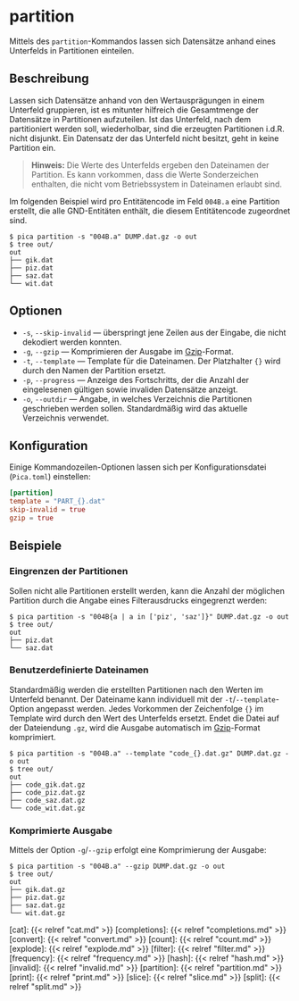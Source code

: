 # partition

Mittels des `partition`-Kommandos lassen sich Datensätze anhand eines
Unterfelds in Partitionen einteilen.

## Beschreibung

Lassen sich Datensätze anhand von den Wertausprägungen in einem
Unterfeld gruppieren, ist es mitunter hilfreich die Gesamtmenge der
Datensätze in Partitionen aufzuteilen. Ist das Unterfeld, nach dem
partitioniert werden soll, wiederholbar, sind die erzeugten Partitionen
i.d.R. nicht disjunkt. Ein Datensatz der das Unterfeld nicht besitzt,
geht in keine Partition ein.

> **Hinweis:** Die Werte des Unterfelds ergeben den Dateinamen der
> Partition. Es kann vorkommen, dass die Werte Sonderzeichen enthalten,
> die nicht vom Betriebssystem in Dateinamen erlaubt sind.


Im folgenden Beispiel wird pro Entitätencode im Feld `004B.a` eine
Partition erstellt, die alle GND-Entitäten enthält, die diesem
Entitätencode zugeordnet sind.

```console
$ pica partition -s "004B.a" DUMP.dat.gz -o out
$ tree out/
out
├── gik.dat
├── piz.dat
├── saz.dat
└── wit.dat

```

## Optionen

* `-s`, `--skip-invalid` — überspringt jene Zeilen aus der Eingabe, die
  nicht dekodiert werden konnten.
* `-g`, `--gzip` — Komprimieren der Ausgabe im [Gzip]-Format.
* `-t`, `--template` — Template für die Dateinamen. Der Platzhalter `{}`
  wird durch den Namen der Partition ersetzt.
* `-p`, `--progress` — Anzeige des Fortschritts, der die Anzahl der
  eingelesenen gültigen sowie invaliden Datensätze anzeigt.
* `-o`, `--outdir` — Angabe, in welches Verzeichnis die Partitionen
  geschrieben werden sollen. Standardmäßig wird das aktuelle Verzeichnis
  verwendet.

## Konfiguration

<!-- TODO: Link zum allgemeinen Kapitel über die Konfigurationsdatei -->

Einige Kommandozeilen-Optionen lassen sich per Konfigurationsdatei
(`Pica.toml`) einstellen:

```toml
[partition]
template = "PART_{}.dat"
skip-invalid = true
gzip = true
```

## Beispiele

### Eingrenzen der Partitionen

Sollen nicht alle Partitionen erstellt werden, kann die Anzahl der
möglichen Partition durch die Angabe eines Filterausdrucks eingegrenzt
werden:

```console
$ pica partition -s "004B{a | a in ['piz', 'saz']}" DUMP.dat.gz -o out
$ tree out/
out
├── piz.dat
└── saz.dat

```

### Benutzerdefinierte Dateinamen

Standardmäßig werden die erstellten Partitionen nach den Werten im
Unterfeld benannt. Der Dateiname kann individuell mit der
`-t`/`--template`-Option angepasst werden. Jedes Vorkommen der Zeichenfolge
`{}` im Template wird durch den Wert des Unterfelds ersetzt. Endet die
Datei auf der Dateiendung `.gz`, wird die Ausgabe automatisch im
[Gzip]-Format komprimiert.

```console
$ pica partition -s "004B.a" --template "code_{}.dat.gz" DUMP.dat.gz -o out
$ tree out/
out
├── code_gik.dat.gz
├── code_piz.dat.gz
├── code_saz.dat.gz
└── code_wit.dat.gz

```

### Komprimierte Ausgabe

Mittels der Option `-g`/`--gzip` erfolgt eine Komprimierung der Ausgabe:

```console
$ pica partition -s "004B.a" --gzip DUMP.dat.gz -o out
$ tree out/
out
├── gik.dat.gz
├── piz.dat.gz
├── saz.dat.gz
└── wit.dat.gz

```

[cat]: {{< relref "cat.md" >}}
[completions]: {{< relref "completions.md" >}}
[convert]: {{< relref "convert.md" >}}
[count]: {{< relref "count.md" >}}
[explode]: {{< relref "explode.md" >}}
[filter]: {{< relref "filter.md" >}}
[frequency]: {{< relref "frequency.md" >}}
[hash]: {{< relref "hash.md" >}}
[invalid]: {{< relref "invalid.md" >}}
[partition]: {{< relref "partition.md" >}}
[print]: {{< relref "print.md" >}}
[slice]: {{< relref "slice.md" >}}
[split]: {{< relref "split.md" >}}

[Gzip]: https://de.wikipedia.org/wiki/Gzip
